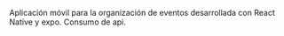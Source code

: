 Aplicación móvil para la organización de eventos desarrollada con React Native y expo. Consumo de api.

